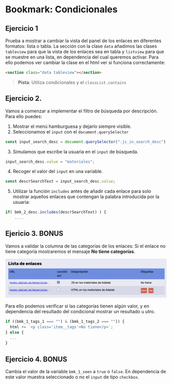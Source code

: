 # Bookmark: Condicionales

## Ejercicio 1

Prueba a mostrar a cambiar la vista del panel de los enlaces en diferentes formatos: lista o tabla. La sección con la clase `data` añadimos las clases `tableview` para que la vista de los enlaces sea en tabla y `listview` para que se muestre en una lista, en dependencia del cual queremos activar. Para ello podemos ver cambiar la clase en el html ver si funciona correctamente:

```html
<section class="data tableview"></section>
```

> **Pista**: Utiliza condicionales y el `classList.contains`

## Ejercicio 2.

Vamos a comenzar a implementar el filtro de búsqueda por descripción. Para ello puedes:

1. Mostrar el menú hamburguesa y dejarlo siempre visible.
2. Seleccionamos el `input` con el `document.querySelector`

```js
const input_search_desc = document.querySelector(".js_in_search_desc");
```

3. Simulamos que escribe la usuaria en el `input` de búsqueda.

```js
input_search_desc.value = "materiales";
```

4. Recoger el valor del `input` en una variable.

```js
const descrSearchText = input_search_desc.value;
```

5. Utilizar la función `includes` antes de añadir cada enlace para solo mostrar aquellos enlaces que contengan la palabra introducida por la usuaria:

```js
if( bmk_2_desc.includes(descrSearchText) ) {
    ....
```

## Ejericio 3. BONUS

Vamos a validar la columna de las categorías de los enlaces: Si el enlace no tiene categoría mostraremos el mensaje **No tiene categorías**.

![Screenshot de la aplicación web](list_without_categories.png)

Para ello podemos verificar si las categorías tienen algún valor, y en dependencia del resultado del condicional mostrar un resultado u utro.

```js
if ((bmk_1_tags_1 === "") & (bmk_1_tags_2 === "")) {
  html += `<p class='item__tags'>No tiene</p>`;
} else {
  ...
}
```

## Ejercicio 4. BONUS

Cambia el valor de la variable `bmk_1_seen` a `true` o `false`. En dependencia de este valor muestra seleccionado o no el `input` de tipo `checkbox`.

